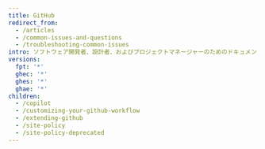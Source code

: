 ```yaml
---
title: GitHub
redirect_from:
  - /articles
  - /common-issues-and-questions
  - /troubleshooting-common-issues
intro: ソフトウェア開発者、設計者、およびプロジェクトマネージャーのためのドキュメント、ガイド、およびヘルプトピックです。 Git、プルリクエスト、Issues、Wiki、Gist の使用方法、および開発のために GitHub を最大限活用するために必要な全てのポイントをカバーしています。
versions:
  fpt: '*'
  ghec: '*'
  ghes: '*'
  ghae: '*'
children:
  - /copilot
  - /customizing-your-github-workflow
  - /extending-github
  - /site-policy
  - /site-policy-deprecated
---
```



